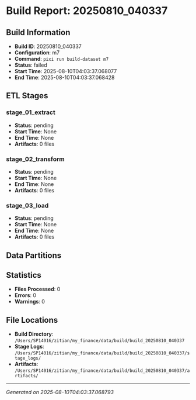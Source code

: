 # Build Report: 20250810_040337

## Build Information

- **Build ID**: 20250810_040337
- **Configuration**: m7
- **Command**: `pixi run build-dataset m7`
- **Status**: failed
- **Start Time**: 2025-08-10T04:03:37.068077
- **End Time**: 2025-08-10T04:03:37.068428

## ETL Stages

### stage_01_extract

- **Status**: pending
- **Start Time**: None
- **End Time**: None
- **Artifacts**: 0 files

### stage_02_transform

- **Status**: pending
- **Start Time**: None
- **End Time**: None
- **Artifacts**: 0 files

### stage_03_load

- **Status**: pending
- **Start Time**: None
- **End Time**: None
- **Artifacts**: 0 files

## Data Partitions


## Statistics

- **Files Processed**: 0
- **Errors**: 0
- **Warnings**: 0

## File Locations

- **Build Directory**: `/Users/SP14016/zitian/my_finance/data/build/build_20250810_040337`
- **Stage Logs**: `/Users/SP14016/zitian/my_finance/data/build/build_20250810_040337/stage_logs/`
- **Artifacts**: `/Users/SP14016/zitian/my_finance/data/build/build_20250810_040337/artifacts/`

---
*Generated on 2025-08-10T04:03:37.068793*
